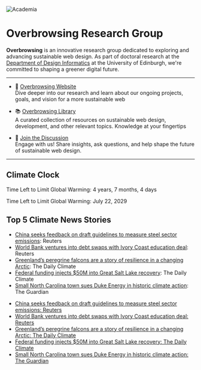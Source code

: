 ![Academia](https://img.shields.io/badge/Academia-fff?style=for-the-badge&logo=academia&logoColor=black)

# Overbrowsing Research Group

**Overbrowsing** is an innovative research group dedicated to exploring and advancing sustainable web design. As part of doctoral research at the [Department of Design Informatics](https://www.designinformatics.org) at the University of Edinburgh, we're committed to shaping a greener digital future.

---

- 🌱 [Overbrowsing Website](https://overbrowsing.com)  
Dive deeper into our research and learn about our ongoing projects, goals, and vision for a more sustainable web

- 📚 [Overbrowsing Library](https://overbrowsing.com/resources/library)  
A curated collection of resources on sustainable web design, development, and other relevant topics. Knowledge at your fingertips

- 💬 [Join the Discussion](https://github.com/orgs/overbrowsing/discussions)  
Engage with us! Share insights, ask questions, and help shape the future of sustainable web design.

---

## Climate Clock

<!-- climate clock time start -->
Time Left to Limit Global Warming: 4 years, 7 months, 4 days
<!-- climate clock time end -->
Time Left to Limit Global Warming: July 22, 2029

<!-- climate clock time end -->

## Top 5 Climate News Stories

<!-- climate clock news start -->
* [China seeks feedback on draft guidelines to measure steel sector emissions](https://www.reuters.com/world/china/china-solicits-public-feedback-guidelines-steel-sector-greenhouse-gas-emissions-2024-12-06/ ): Reuters
* [World Bank ventures into debt swaps with Ivory Coast education deal](https://www.reuters.com/world/africa/world-bank-ventures-into-debt-swaps-with-ivory-coast-education-deal-2024-12-05/ ): Reuters
* [Greenland’s peregrine falcons are a story of resilience in a changing Arctic](https://www.dailyclimate.org/greenlands-peregrine-falcons-resilience-2670306087.html   ): The Daily Climate
* [Federal funding injects $50M into Great Salt Lake recovery](https://www.theguardian.com/environment/2024/dec/04/carrboro-north-carolina-duke-energy-lawsuit ): The Daily Climate
* [Small North Carolina town sues Duke Energy in historic climate action](https://www.theguardian.com/environment/2024/dec/04/carrboro-north-carolina-duke-energy-lawsuit ): The Guardian
<!-- climate clock news end -->
* [China seeks feedback on draft guidelines to measure steel sector emissions: Reuters](https://www.reuters.com/world/china/china-solicits-public-feedback-guidelines-steel-sector-greenhouse-gas-emissions-2024-12-06/ )
* [World Bank ventures into debt swaps with Ivory Coast education deal: Reuters](https://www.reuters.com/world/africa/world-bank-ventures-into-debt-swaps-with-ivory-coast-education-deal-2024-12-05/ )
* [Greenland’s peregrine falcons are a story of resilience in a changing Arctic: The Daily Climate](https://www.dailyclimate.org/greenlands-peregrine-falcons-resilience-2670306087.html   )
* [Federal funding injects $50M into Great Salt Lake recovery: The Daily Climate](https://www.theguardian.com/environment/2024/dec/04/carrboro-north-carolina-duke-energy-lawsuit )
* [Small North Carolina town sues Duke Energy in historic climate action: The Guardian](https://www.theguardian.com/environment/2024/dec/04/carrboro-north-carolina-duke-energy-lawsuit )

<!-- climate clock news end -->
